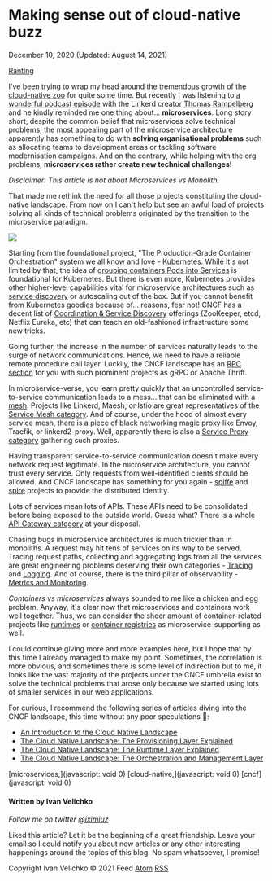 # Making sense out of cloud-native buzz

December 10, 2020 (Updated: August 14, 2021)

[Ranting](http://iximiuz.com/en/categories/?category=Ranting)

I've been trying to wrap my head around the tremendous growth of the [cloud-native zoo](https://landscape.cncf.io/) for quite some time. But recently I was listening to [a wonderful podcast episode](https://kubernetespodcast.com/episode/129-linkerd/) with the Linkerd creator [Thomas Rampelberg](https://twitter.com/grampelberg) and he kindly reminded me one thing about... **microservices**. Long story short, despite the common belief that microservices solve technical problems, the most appealing part of the microservice architecture apparently has something to do with **solving organisational problems** such as allocating teams to development areas or tackling software modernisation campaigns. And on the contrary, while helping with the org problems, **microservices rather create new technical challenges**!

_Disclaimer: This article is not about Microservices vs Monolith._

That made me rethink the need for all those projects constituting the cloud-native landscape. From now on I can't help but see an awful load of projects solving all kinds of technical problems originated by the transition to the microservice paradigm.

![](http://iximiuz.com/making-sense-out-of-cloud-native-buzz/kdpv-2000-opt.png)

Starting from the foundational project, "The Production-Grade Container Orchestration" system we all know and love - [Kubernetes](https://landscape.cncf.io/?selected=kubernetes). While it's not limited by that, the idea of [grouping containers Pods into Services](https://kubernetes.io/docs/concepts/services-networking/service/) is foundational for Kubernetes. But there is even more, Kubernetes provides other higher-level capabilities vital for microservice architectures such as [service discovery](http://iximiuz.com/en/posts/service-discovery-in-kubernetes/#entering-kubernetes-realm) or autoscaling out of the box. But if you cannot benefit from Kubernetes goodies because of... reasons, fear not! CNCF has a decent list of [Coordination & Service Discovery](https://landscape.cncf.io/card-mode?category=coordination-service-discovery&grouping=category) offerings (ZooKeeper, etcd, Netflix Eureka, etc) that can teach an old-fashioned infrastructure some new tricks.

Going further, the increase in the number of services naturally leads to the surge of network communications. Hence, we need to have a reliable remote procedure call layer. Luckily, the CNCF landscape has an [RPC section](https://landscape.cncf.io/card-mode?category=remote-procedure-call&grouping=category) for you with such prominent projects as gRPC or Apache Thrift.

In microservice-verse, you learn pretty quickly that an uncontrolled service-to-service communication leads to a mess... that can be eliminated with a [mesh](https://servicemesh.io/). Projects like Linkerd, Maesh, or Istio are great representatives of the [Service Mesh category](https://landscape.cncf.io/card-mode?category=service-mesh&grouping=category). And of course, under the hood of almost every service mesh, there is a piece of black networking magic proxy like Envoy, Traefik, or linkerd2-proxy. Well, apparently there is also a [Service Proxy category](https://landscape.cncf.io/card-mode?category=service-proxy&grouping=category) gathering such proxies.

Having transparent service-to-service communication doesn't make every network request legitimate. In the microservice architecture, you cannot trust every service. Only requests from well-identified clients should be allowed. And CNCF landscape has something for you again - [spiffe](https://landscape.cncf.io/card-mode?category=key-management&grouping=category&selected=spiffe) and [spire](https://landscape.cncf.io/card-mode?category=key-management&grouping=category&selected=spire) projects to provide the distributed identity.

Lots of services mean lots of APIs. These APIs need to be consolidated before being exposed to the outside world. Guess what? There is a whole [API Gateway category](https://landscape.cncf.io/card-mode?category=api-gateway&grouping=category) at your disposal.

Chasing bugs in microservice architectures is much trickier than in monoliths. A request may hit tens of services on its way to be served. Tracing request paths, collecting and aggregating logs from all the services are great engineering problems deserving their own categories - [Tracing](https://landscape.cncf.io/card-mode?category=tracing&grouping=category) and [Logging](https://landscape.cncf.io/card-mode?category=logging&grouping=category). And of course, there is the third pillar of observability - [Metrics and Monitoring](https://landscape.cncf.io/card-mode?category=monitoring&grouping=category).

_Containers vs microservices_ always sounded to me like a chicken and egg problem. Anyway, it's clear now that microservices and containers work well together. Thus, we can consider the sheer amount of container-related projects like [runtimes](https://landscape.cncf.io/card-mode?category=container-runtime&grouping=category) or [container registries](https://landscape.cncf.io/card-mode?category=container-registry&grouping=category) as microservice-supporting as well.

I could continue giving more and more examples here, but I hope that by this time I already managed to make my point. Sometimes, the correlation is more obvious, and sometimes there is some level of indirection but to me, it looks like the vast majority of the projects under the CNCF umbrella exist to solve the technical problems that arose only because we started using lots of smaller services in our web applications.

For curious, I recommend the following series of articles diving into the CNCF landscape, this time without any poor speculations 🙈:

- [An Introduction to the Cloud Native Landscape](https://thenewstack.io/an-introduction-to-the-cloud-native-landscape/)
- [The Cloud Native Landscape: The Provisioning Layer Explained](https://thenewstack.io/the-cloud-native-landscape-the-provisioning-layer-explained/)
- [The Cloud Native Landscape: The Runtime Layer Explained](https://thenewstack.io/the-cloud-native-landscape-the-runtime-layer-explained/)
- [The Cloud Native Landscape: The Orchestration and Management Layer](https://thenewstack.io/the-cloud-native-landscape-the-orchestration-and-management-layer/)

[microservices,](javascript: void 0) [cloud-native,](javascript: void 0) [cncf](javascript: void 0)

#### Written by Ivan Velichko

_Follow me on twitter [@iximiuz](https://twitter.com/iximiuz)_

Liked this article? Let it be the beginning of a great friendship. Leave your email so I could notify you about new articles or any other interesting happenings around the topics of this blog. No spam whatsoever, I promise!

Copyright Ivan Velichko © 2021 Feed [Atom](http://iximiuz.com/feed.atom) [RSS](http://iximiuz.com/feed.rss)

